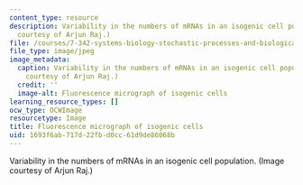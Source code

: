 ```yaml
---
content_type: resource
description: Variability in the numbers of mRNAs in an isogenic cell population. (Image
  courtesy of Arjun Raj.)
file: /courses/7-342-systems-biology-stochastic-processes-and-biological-robustness-fall-2008/1693f6ab717d22fbd0cc61d9de86068b_7-342f08.jpg
file_type: image/jpeg
image_metadata:
  caption: Variability in the numbers of mRNAs in an isogenic cell population. (Image
    courtesy of Arjun Raj.)
  credit: ''
  image-alt: Fluorescence micrograph of isogenic cells
learning_resource_types: []
ocw_type: OCWImage
resourcetype: Image
title: Fluorescence micrograph of isogenic cells
uid: 1693f6ab-717d-22fb-d0cc-61d9de86068b
---
```

Variability in the numbers of mRNAs in an isogenic cell population. (Image courtesy of Arjun Raj.)

